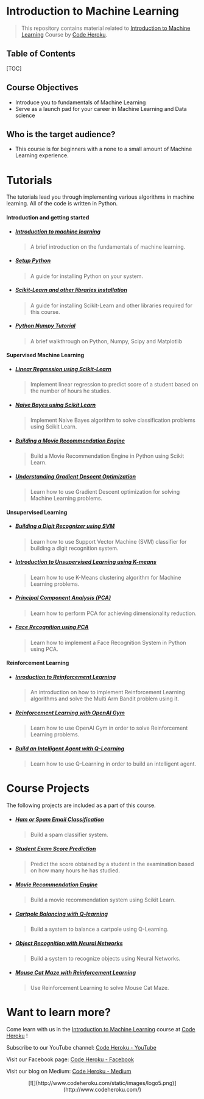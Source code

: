 # Introduction to Machine Learning

> This repository contains material related to [Introduction to Machine Learning](http://codeheroku.com/course?course_id=1) Course by [Code Heroku](http://codeheroku.com).

**Table of Contents**
------------
[TOC]

## Course Objectives

- Introduce you to fundamentals of Machine Learning
- Serve as a launch pad for your career in Machine Learning and Data science

## Who is the target audience?
- This course is for beginners with a none to a small amount of Machine Learning experience.

# Tutorials
The tutorials lead you through implementing various algorithms in machine learning. All of the code is written in Python.

#### Introduction and getting started

- ##### [Introduction to machine learning](http://www.codeheroku.com/course_content?lesson_id=0&course_id=1&section_id=0)

	> A brief introduction on the fundamentals of machine learning.

- ##### [Setup Python](http://www.codeheroku.com/course_content?lesson_id=1&course_id=1&section_id=0)

	> A guide for installing Python on your system.

- ##### [Scikit-Learn and other libraries installation](http://www.codeheroku.com/course_content?lesson_id=2&course_id=1&section_id=0)

	> A guide for installing Scikit-Learn and other libraries required for this course.

- ##### [Python Numpy Tutorial](http://www.codeheroku.com/course_content?lesson_id=3&course_id=1&section_id=0)

	> A brief walkthrough on Python, Numpy, Scipy and Matplotlib


#### Supervised Machine Learning

- ##### [Linear Regression using Scikit-Learn](http://www.codeheroku.com/course_content?lesson_id=0&course_id=1&section_id=1)

	> Implement linear regression to predict score of a student based on the number of hours he studies.

- ##### [Naive Bayes using Scikit Learn](http://www.codeheroku.com/course_content?lesson_id=1&course_id=1&section_id=1)

	> Implement Naive Bayes algorithm to solve classification problems using Scikit Learn.

- ##### [Building a Movie Recommendation Engine](https://github.com/codeheroku/Introduction-to-Machine-Learning/tree/master/Building%20a%20Movie%20Recommendation%20Engine)

	> Build a Movie Recommendation Engine in Python using Scikit Learn.

- ##### [Understanding Gradient Descent Optimization](https://github.com/codeheroku/Introduction-to-Machine-Learning/tree/master/gradient%20descent)

	> Learn how to use Gradient Descent optimization for solving Machine Learning problems.

#### Unsupervised Learning

- ##### [Building a Digit Recognizer using SVM](https://github.com/codeheroku/Introduction-to-Machine-Learning/tree/master/Building%20a%20Digit%20Recognizer)

	> Learn how to use Support Vector Machine (SVM) classifier for building a digit recognition system.

- ##### [Introduction to Unsupervised Learning using K-means](https://github.com/codeheroku/Introduction-to-Machine-Learning/tree/master/K%20Means)

	> Learn how to use K-Means clustering algorithm for Machine Learning problems.

- ##### [Principal Component Analysis (PCA)](https://github.com/codeheroku/Introduction-to-Machine-Learning/tree/master/PCA)

	> Learn how to perform PCA for achieving dimensionality reduction.

- ##### [Face Recognition using PCA](https://github.com/codeheroku/Introduction-to-Machine-Learning/tree/master/Face%20Recognition%20Using%20PCA)

	> Learn how to implement a Face Recognition System in Python using PCA.

#### Reinforcement Learning

- ##### [Inroduction to Reinforcement Learning](https://github.com/codeheroku/Introduction-to-Machine-Learning/tree/master/Reinforcement%20Learning/RL1%20Multiarm%20Bandit)

	> An introduction on how to implement Reinforcement Learning algorithms and solve the Multi Arm Bandit problem using it.

- ##### [Reinforcement Learning with OpenAI Gym](https://github.com/codeheroku/Introduction-to-Machine-Learning/tree/master/Reinforcement%20Learning/RL2%20Value%20Iteration)

	> Learn how to use OpenAI Gym in order to solve Reinforcement Learning problems.

- ##### [Build an Intelligent Agent with Q-Learning](https://github.com/codeheroku/Introduction-to-Machine-Learning/tree/master/Reinforcement%20Learning/RL3%20QLearning)

	> Learn how to use Q-Learning in order to build an intelligent agent.

# Course Projects

The following projects are included as a part of this course.

- ##### [Ham or Spam Email Classification](#)
	> Build a spam classifier system.

- ##### [Student Exam Score Prediction](#)
	> Predict the score obtained by a student in the examination based on how many hours he has studied.

- ##### [Movie Recommendation Engine](https://github.com/codeheroku/Introduction-to-Machine-Learning/tree/master/Building%20a%20Movie%20Recommendation%20Engine)
	> Build a movie recommendation system using Scikit Learn.

- ##### [Cartpole Balancing with Q-learning](#)
	> Build a system to balance a cartpole using Q-Learning.

- ##### [Object Recognition with Neural Networks](#)
	> Build a system to recognize objects using Neural Networks.

- ##### [Mouse Cat Maze with Reinforcement Learning](#)
	> Use Reinforcement Learning to solve Mouse Cat Maze.

# Want to learn more?

Come learn with us in the [Introduction to Machine Learning](http://www.codeheroku.com/course?course_id=1 "Introduction to Machine Learning") course at [Code Heroku](http://www.codeheroku.com/) !

Subscribe to our YouTube channel: [Code Heroku - YouTube](https://www.youtube.com/channel/UCL-_0RrZ3084Ea8Yavtcd9g "Code Heroku - YouTube")

Visit our Facebook page: [Code Heroku - Facebook](https://www.facebook.com/codeheroku "Code Heroku - Facebook")

Visit our blog on Medium: [Code Heroku - Medium](https://medium.com/code-heroku "Code Heroku - Medium")
<br>
<center>[![](http://www.codeheroku.com/static/images/logo5.png)](http://www.codeheroku.com/)</center>
